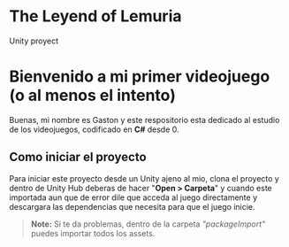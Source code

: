 # The Leyend of Lemuria
Unity proyect

# Bienvenido a mi primer videojuego (o al menos el intento)

Buenas, mi nombre es Gaston y este respositorio esta dedicado al estudio de los videojuegos, codificado en  **C#** desde 0.

##  Como iniciar el proyecto
Para iniciar este proyecto desde un Unity ajeno al mio, clona el proyecto y dentro de Unity Hub deberas de hacer "**Open > Carpeta**" y cuando este importada aun que de error dile que acceda al juego directamente y descargara las dependencias que necesita para que el juego inicie.
> **Note:** Si te da problemas, dentro de la carpeta *"packageImport"* puedes importar todos los assets.
